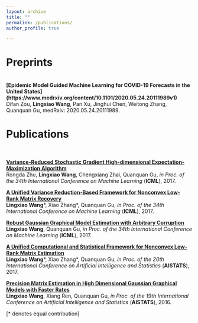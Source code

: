 ```yaml
---
layout: archive
title: ""
permalink: /publications/
author_profile: true

---
```

# Preprints
<br>
<b>[Epidemic Model Guided Machine Learning for COVID-19 Forecasts in the United States](https://www.medrxiv.org/content/10.1101/2020.05.24.20111989v1)</b> <br> 
Difan Zou, <b>Lingxiao Wang</b>, Pan Xu, Jinghui Chen, Weitong Zhang, Quanquan Gu, medRxiv: 2020.05.24.20111989.

# Publications
<br>

<b>[Variance-Reduced Stochastic Gradient High-dimensional Expectation-Maximization Algorithm](http://proceedings.mlr.press/v70/zhu17a.html)</b> <br> 
Rongda Zhu, <b>Lingxiao Wang</b>, Chengxiang Zhai, Quanquan Gu, <i>in Proc. of the 34th International Conference on Machine Learning</i> (<b>ICML</b>), 2017.

<b>[A Unified Variance Reduction-Based Framework for Nonconvex Low-Rank Matrix Recovery](http://proceedings.mlr.press/v70/wang17n)</b> <br> 
<b>Lingxiao Wang</b>\*, Xiao Zhang\*, Quanquan Gu, <i>in Proc. of the 34th International Conference on Machine Learning</i> (<b>ICML</b>), 2017.

<b>[Robust Gaussian Graphical Model Estimation with Arbitrary Corruption](http://proceedings.mlr.press/v70/wang17d.html)</b> <br> 
<b>Lingxiao Wang</b>, Quanquan Gu, <i>in Proc. of the 34th International Conference on Machine Learning</i> (<b>ICML</b>), 2017.

<b>[A Unified Computational and Statistical Framework for Nonconvex Low-Rank Matrix Estimation](http://proceedings.mlr.press/v54/wang17b)</b> <br> 
<b>Lingxiao Wang</b>\*, Xiao Zhang\*, Quanquan Gu, <i>in Proc. of the 20th International Conference on Artificial Intelligence and Statistics</i> (<b>AISTATS</b>), 2017.

<b>[Precision Matrix Estimation in High Dimensional Gaussian Graphical Models with Faster Rates](http://www.jmlr.org/proceedings/papers/v51/wang16a.pdf)</b> <br> 
<b>Lingxiao Wang</b>, Xiang Ren, Quanquan Gu, <i>in Proc. of the 19th International Conference on Artificial Intelligence and Statistics</i> (<b>AISTATS</b>), 2016.


[\* denotes equal contribution]